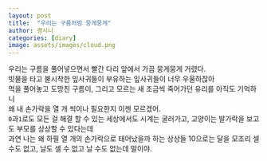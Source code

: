 ```yaml
---
layout: post
title:  "우리는 구름처럼 뭉게뭉게"
author: 괭시니
categories: [diary]
image: assets/images/cloud.png
---
```

우리는 구름을 풀어넣으면서 빨간 다리 앞에서 가끔 뭉게뭉게 거렸다.<br>
빗물을 타고 불시착한 잎사귀들이 부유하는 잎사귀들이 너무 우울하잖아<br>
먹을 풀어놓고 도망친 구름이, 그리고 모르는 새 조금씩 죽어가던 유리를 아직도 기억하니<br>
왜 내 손가락을 열 개 씩이나 필요한지 이젠 모르겠어.<br>
`0`과`1`로도 모든 걸 해결 할 수 있는 세상에서도 시계는 굴러가고,
고양이는 발가락을 보고도 부모를 상상할 수 있다는데<br>
과연 나는 왜 하필 열 개의 손가락으로 태어났을까 하는 상상들
10으로는 달을 모조리 셀 수도 없고, 날도 셀 수 없고 날 수도 없는데 말이야.